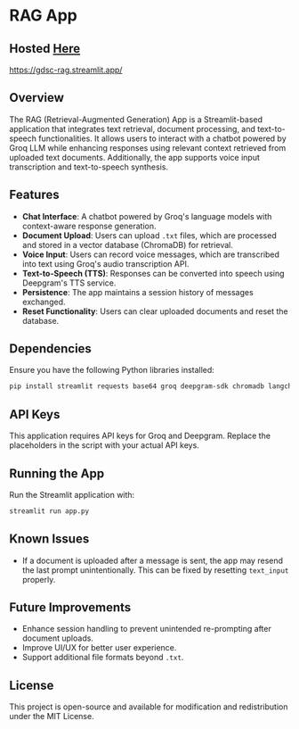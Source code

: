 # RAG App
## Hosted [Here](https://gdsc-rag.streamlit.app/)
https://gdsc-rag.streamlit.app/
## Overview
The RAG (Retrieval-Augmented Generation) App is a Streamlit-based application that integrates text retrieval, document processing, and text-to-speech functionalities. It allows users to interact with a chatbot powered by Groq LLM while enhancing responses using relevant context retrieved from uploaded text documents. Additionally, the app supports voice input transcription and text-to-speech synthesis.

## Features
- **Chat Interface**: A chatbot powered by Groq's language models with context-aware response generation.
- **Document Upload**: Users can upload `.txt` files, which are processed and stored in a vector database (ChromaDB) for retrieval.
- **Voice Input**: Users can record voice messages, which are transcribed into text using Groq's audio transcription API.
- **Text-to-Speech (TTS)**: Responses can be converted into speech using Deepgram's TTS service.
- **Persistence**: The app maintains a session history of messages exchanged.
- **Reset Functionality**: Users can clear uploaded documents and reset the database.

## Dependencies
Ensure you have the following Python libraries installed:
```sh
pip install streamlit requests base64 groq deepgram-sdk chromadb langchain
```

## API Keys
This application requires API keys for Groq and Deepgram. Replace the placeholders in the script with your actual API keys.

## Running the App
Run the Streamlit application with:
```sh
streamlit run app.py
```

## Known Issues
- If a document is uploaded after a message is sent, the app may resend the last prompt unintentionally. This can be fixed by resetting `text_input` properly.

## Future Improvements
- Enhance session handling to prevent unintended re-prompting after document uploads.
- Improve UI/UX for better user experience.
- Support additional file formats beyond `.txt`.

## License
This project is open-source and available for modification and redistribution under the MIT License.

